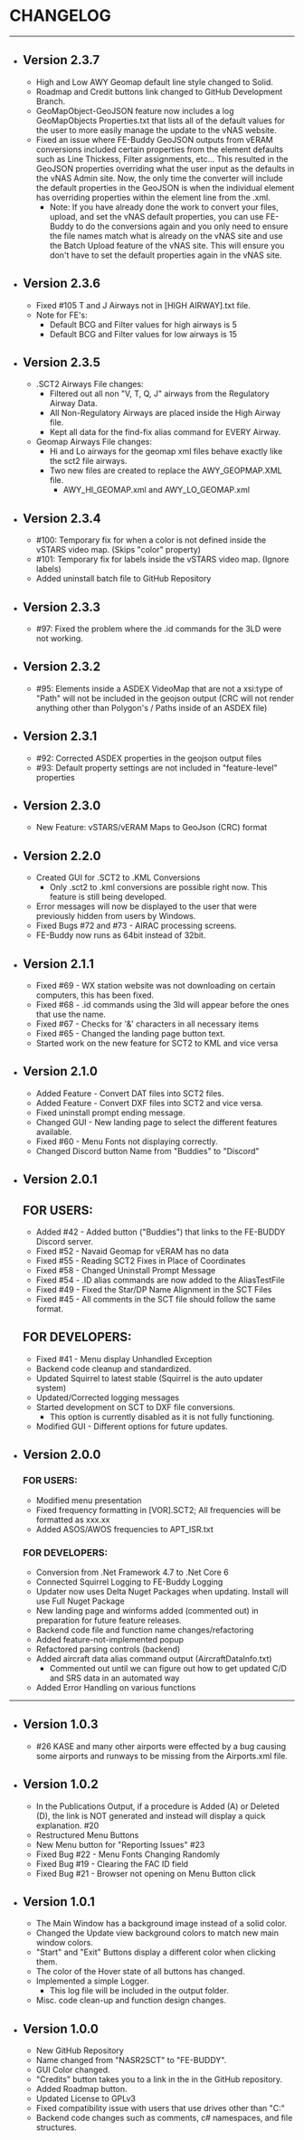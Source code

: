 # CHANGELOG

---
- ## Version 2.3.7
  - High and Low AWY Geomap default line style changed to Solid.
  - Roadmap and Credit buttons link changed to GitHub Development Branch.
  - GeoMapObject-GeoJSON feature now includes a log GeoMapObjects Properties.txt
  that lists all of the default values for the user to more easily manage the update
  to the vNAS website.
  - Fixed an issue where FE-Buddy GeoJSON outputs from vERAM 
  conversions included certain properties from the element 
  defaults such as Line Thickess, Filter assignments, etc... 
  This resulted in the GeoJSON properties overriding what the 
  user input as the defaults in the vNAS Admin site. Now, the 
  only time the converter will include the default properties 
  in the GeoJSON is when the individual element has overriding 
  properties within the element line from the .xml.
    - Note: If you have already done the work to convert your 
    files, upload, and set the vNAS default properties, you can 
    use FE-Buddy to do the conversions again and you only need 
    to ensure the file names match what is already on the vNAS 
    site and use the Batch Upload feature of the vNAS site. 
    This will ensure you don't have to set the default properties 
    again in the vNAS site.

- ## Version 2.3.6
  -  Fixed #105 T and J Airways not in [HIGH AIRWAY].txt file.
  - Note for FE's:
    - Default BCG and Filter values for high airways is 5
    - Default BCG and Filter values for low airways is 15

- ## Version 2.3.5
  - .SCT2 Airways File changes: 
    - Filtered out all non "V, T, Q, J" airways from the Regulatory Airway Data.
    - All Non-Regulatory Airways are placed inside the High Airway file.
    - Kept all data for the find-fix alias command for EVERY Airway.
  - Geomap Airways File changes:
    - Hi and Lo airways for the geomap xml files behave exactly like the sct2 file airways.
    - Two new files are created to replace the AWY_GEOPMAP.XML file.
      - AWY_HI_GEOMAP.xml and AWY_LO_GEOMAP.xml

- ## Version 2.3.4
  - #100: Temporary fix for when a color is not defined inside the vSTARS video map. (Skips "color" property)
  - #101: Temporary fix for labels inside the vSTARS video map. (Ignore labels)
  - Added uninstall batch file to GitHub Repository

- ## Version 2.3.3
  - #97: Fixed the problem where the .id commands for the 3LD were not working.

- ## Version 2.3.2
  - #95: Elements inside a ASDEX VideoMap that are not a xsi:type of "Path" will not be included in the geojson output
  (CRC will not render anything other than Polygon's / Paths inside of an ASDEX file)

- ## Version 2.3.1
  - #92: Corrected ASDEX properties in the geojson output files
  - #93: Default property settings are not included in "feature-level" properties

- ## Version 2.3.0
  - New Feature: vSTARS/vERAM Maps to GeoJson (CRC) format

- ## Version 2.2.0
  - Created GUI for .SCT2 to .KML Conversions
    - Only .sct2 to .kml conversions are possible right now. This feature is still being developed.
  - Error messages will now be displayed to the user that were previously hidden from users by Windows.
  - Fixed Bugs #72 and #73 - AIRAC processing screens.
  - FE-Buddy now runs as 64bit instead of 32bit.

- ## Version 2.1.1
  - Fixed #69 - WX station website was not downloading on certain computers, this has been fixed.
  - Fixed #68 - .id commands using the 3ld will appear before the ones that use the name.
  - Fixed #67 - Checks for '&' characters in all necessary items 
  - Fixed #65 - Changed the landing page button text.
  - Started work on the new feature for SCT2 to KML and vice versa

- ## Version 2.1.0
  - Added Feature - Convert DAT files into SCT2 files.
  - Added Feature - Convert DXF files into SCT2 and vice versa.
  - Fixed uninstall prompt ending message.
  - Changed GUI - New landing page to select the different features available.
  - Fixed #60 - Menu Fonts not displaying correctly.
  - Changed Discord button Name from "Buddies" to "Discord"

- ## Version 2.0.1
  ## FOR USERS:
    - Added #42 - Added button ("Buddies") that links to the FE-BUDDY Discord server.
    - Fixed #52 - Navaid Geomap for vERAM has no data
    - Fixed #55 - Reading SCT2 Fixes in Place of Coordinates
    - Fixed #58 - Changed Uninstall Prompt Message
    - Fixed #54 - .ID alias commands are now added to the AliasTestFile
    - Fixed #49 - Fixed the Star/DP Name Alignment in the SCT Files
    - Fixed #45 - All comments in the SCT file should follow the same format.
  ## FOR DEVELOPERS:
    - Fixed #41 - Menu display Unhandled Exception
    - Backend code cleanup and standardized.
    - Updated Squirrel to latest stable (Squirrel is the auto updater system)
    - Updated/Corrected logging messages
    - Started development on SCT to DXF file conversions.
      - This option is currently disabled as it is not fully functioning.
    - Modified GUI - Different options for future updates.
  
- ## Version 2.0.0
  ### FOR USERS:
    - Modified menu presentation
    - Fixed frequency formatting in [VOR].SCT2; All frequencies will be formatted as xxx.xx
    - Added ASOS/AWOS frequencies to APT_ISR.txt
  ### FOR DEVELOPERS:
    - Conversion from .Net Framework 4.7 to .Net Core 6
    - Connected Squirrel Logging to FE-Buddy Logging
    - Updater now uses Delta Nuget Packages when updating. Install will use Full Nuget Package
    - New landing page and winforms added (commented out) in preparation for future feature releases.
    - Backend code file and function name changes/refactoring
    - Added feature-not-implemented popup
    - Refactored parsing controls (backend)
    - Added aircraft data alias command output (AircraftDataInfo.txt)
      - Commented out until we can figure out how to get updated C/D and SRS data in an automated way
    - Added Error Handling on various functions

---
- ## Version 1.0.3
  - #26 KASE and many other airports were effected by a bug causing some airports and runways to be missing from the Airports.xml file.

- ## Version 1.0.2
  - In the Publications Output, if a procedure is Added (A) or Deleted (D), the link is NOT generated and instead will display a quick explanation. #20
  - Restructured Menu Buttons
  - New Menu button for "Reporting Issues" #23
  - Fixed Bug #22 - Menu Fonts Changing Randomly
  - Fixed Bug #19 - Clearing the FAC ID field
  - Fixed Bug #21 - Browser not opening on Menu Button click

- ## Version 1.0.1
  - The Main Window has a background image instead of a solid color.
  - Changed the Update view background colors to match new main window colors.
  - "Start" and "Exit" Buttons display a different color when clicking them.
  - The color of the Hover state of all buttons has changed.
  - Implemented a simple Logger.
    - This log file will be included in the output folder.
  - Misc. code clean-up and function design changes.

- ## Version 1.0.0
  - New GitHub Repository
  - Name changed from "NASR2SCT" to "FE-BUDDY".
  - GUI Color changed.
  - "Credits" button takes you to a link in the in the GitHub repository.
  - Added Roadmap button.
  - Updated License to GPLv3
  - Fixed compatibility issue with users that use drives other than "C:"
  - Backend code changes such as comments, c# namespaces, and file structures.

